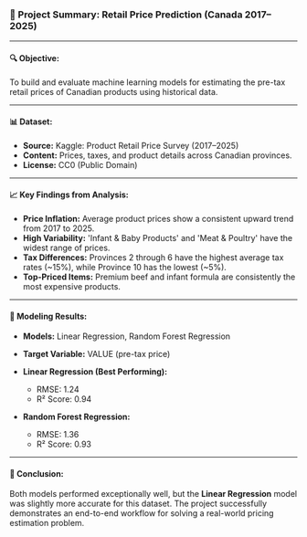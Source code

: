 ### 📘 Project Summary: Retail Price Prediction (Canada 2017–2025)
---

#### 🔍 **Objective:**
To build and evaluate machine learning models for estimating the pre-tax retail prices of Canadian products using historical data.

---

#### 📊 **Dataset:**
- **Source:** Kaggle: Product Retail Price Survey (2017–2025)
- **Content:** Prices, taxes, and product details across Canadian provinces.
- **License:** CC0 (Public Domain)

---

#### 📈 **Key Findings from Analysis:**
- **Price Inflation:** Average product prices show a consistent upward trend from 2017 to 2025.
- **High Variability:** 'Infant & Baby Products' and 'Meat & Poultry' have the widest range of prices.
- **Tax Differences:** Provinces 2 through 6 have the highest average tax rates (~15%), while Province 10 has the lowest (~5%).
- **Top-Priced Items:** Premium beef and infant formula are consistently the most expensive products.

---

#### 🤖 **Modeling Results:**
- **Models:** Linear Regression, Random Forest Regression
- **Target Variable:** VALUE (pre-tax price)

- **Linear Regression (Best Performing):**
  - RMSE: 1.24
  - R² Score: 0.94

- **Random Forest Regression:**
  - RMSE: 1.36
  - R² Score: 0.93

---

#### 🧠 **Conclusion:**
Both models performed exceptionally well, but the **Linear Regression** model was slightly more accurate for this dataset. The project successfully demonstrates an end-to-end workflow for solving a real-world pricing estimation problem.